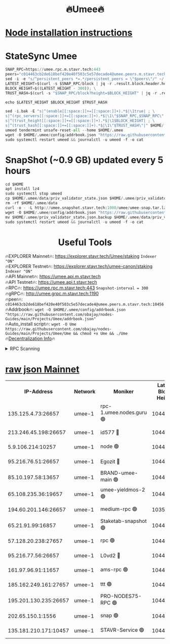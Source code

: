<h1 align="center"> 🔥Umee🔥</h1>


[Node installation instructions](https://github.com/obajay/nodes-Guides/tree/main/Projects/Umee)
=
# StateSync Umee
```python
SNAP_RPC=https://umee.rpc.m.stavr.tech:443
peers="c014463cb2de618bef420e40f503c5e57decade4@umee.peers.m.stavr.tech:10456"
sed -i -e "s/^persistent_peers *=.*/persistent_peers = \"$peers\"/" ~/.umee/config/config.toml
LATEST_HEIGHT=$(curl -s $SNAP_RPC/block | jq -r .result.block.header.height); \
BLOCK_HEIGHT=$((LATEST_HEIGHT - 300)); \
TRUST_HASH=$(curl -s "$SNAP_RPC/block?height=$BLOCK_HEIGHT" | jq -r .result.block_id.hash)

echo $LATEST_HEIGHT $BLOCK_HEIGHT $TRUST_HASH

sed -i.bak -E "s|^(enable[[:space:]]+=[[:space:]]+).*$|\1true| ; \
s|^(rpc_servers[[:space:]]+=[[:space:]]+).*$|\1\"$SNAP_RPC,$SNAP_RPC\"| ; \
s|^(trust_height[[:space:]]+=[[:space:]]+).*$|\1$BLOCK_HEIGHT| ; \
s|^(trust_hash[[:space:]]+=[[:space:]]+).*$|\1\"$TRUST_HASH\"|" $HOME/.umee/config/config.toml
umeed tendermint unsafe-reset-all --home $HOME/.umee
wget -O $HOME/.umee/config/addrbook.json "https://raw.githubusercontent.com/obajay/nodes-Guides/main/Projects/Umee/addrbook.json"
sudo systemctl restart umeed && journalctl -u umeed -f -o cat
```
# SnapShot (~0.9 GB) updated every 5 hours
```python
cd $HOME
apt install lz4
sudo systemctl stop umeed
cp $HOME/.umee/data/priv_validator_state.json $HOME/.umee/priv_validator_state.json.backup
rm -rf $HOME/.umee/data
curl -o - -L http://umee.snapshot.stavr.tech:1000/umee/umee-snap.tar.lz4 | lz4 -c -d - | tar -x -C $HOME/.umee --strip-components 2
wget -O $HOME/.umee/config/addrbook.json "https://raw.githubusercontent.com/obajay/nodes-Guides/main/Projects/Umee/addrbook.json"
mv $HOME/.umee/priv_validator_state.json.backup $HOME/.umee/data/priv_validator_state.json
sudo systemctl restart umeed && journalctl -u umeed -f -o cat
```
 <h1 align="center"> Useful Tools</h1>

🔥EXPLORER Mainnet🔥:      https://explorer.stavr.tech/Umee/staking             `Indexer "ON"` \
🔥EXPLORER Testnet🔥:        https://explorer.stavr.tech/umee-canon/staking      `Indexer "ON"` \
🔥API Mainnet🔥:                   https://umee.api.m.stavr.tech \
🔥API Testnet🔥:                     https://umee.api.t.stavr.tech \
🔥RPC🔥:                           https://umee.rpc.m.stavr.tech:443                     `Snapshot-interval = 300` \
🔥gRPC🔥:                              http://umee.grpc.m.stavr.tech:1190 \
🔥peer🔥:                     `c014463cb2de618bef420e40f503c5e57decade4@umee.peers.m.stavr.tech:10456` \
🔥Addrbook🔥:    ```wget -O $HOME/.umee/config/addrbook.json "https://raw.githubusercontent.com/obajay/nodes-Guides/main/Projects/Umee/addrbook.json"``` \
🔥Auto_install script🔥: ```wget -O Ume https://raw.githubusercontent.com/obajay/nodes-Guides/main/Projects/Umee/Ume && chmod +x Ume && ./Ume``` \
🔥[Decentralization Info](https://github.com/obajay/StateSync-snapshots/tree/main/Projects/Umee/Decentralization)🔥

<details>
<summary>RPC Scanning</summary>

<h2 align="center"> We scan nodes in real time every 4 hours. And we provide the final result of RPC endpoints.
We cannot influence the operation of these nodes in any way. </h2>


```python
If Voting Power is higher than 0 --> then the Node is a validator of the network and may be subject to attack and be a potential threat to the chain.
```
```python
We marked such validators with a red symbol
```

</details>

[raw json Mainnet](https://rpc-check.umeem.stavr.tech/umeem/rpc-umeem-result.json)
=



<table><tr><th>IP-Address</th><th>Network</th><th>Moniker</th><th>Latest Block Height</th><th>Earliest Block Height</th><th>Catching Up</th><th>Tx Index</th><th>Voting Power</th><th>Scan Time</th></tr><tr><td>135.125.4.73:26657</td><td>umee-1</td><td>rpc-1.umee.nodes.guru 🟢</td><td>10448531</td><td>5167386</td><td>False</td><td>on</td><td>0</td><td>2024-02-04T23:00:52.127027313UTC</td></tr><tr><td>213.246.45.198:26657</td><td>umee-1</td><td>id577 🔴</td><td>10448517</td><td>7100001</td><td>False</td><td>on</td><td>35104873</td><td>2024-02-04T22:59:32.000775579UTC</td></tr><tr><td>5.9.106.214:10257</td><td>umee-1</td><td>node 🟢</td><td>10448527</td><td>7942001</td><td>False</td><td>on</td><td>0</td><td>2024-02-04T23:00:28.456762599UTC</td></tr><tr><td>95.216.76.51:26657</td><td>umee-1</td><td>Egozit 🔴</td><td>10448531</td><td>8262001</td><td>False</td><td>off</td><td>38434056</td><td>2024-02-04T23:00:51.761277917UTC</td></tr><tr><td>85.10.197.58:13657</td><td>umee-1</td><td>BRAND-umee-main 🟢</td><td>10448520</td><td>8427832</td><td>False</td><td>on</td><td>0</td><td>2024-02-04T22:59:49.429026429UTC</td></tr><tr><td>65.108.235.36:19657</td><td>umee-1</td><td>umee-yieldmos-2 🟢</td><td>10448510</td><td>9575548</td><td>False</td><td>on</td><td>0</td><td>2024-02-04T22:58:50.561234057UTC</td></tr><tr><td>194.60.201.146:26657</td><td>umee-1</td><td>medium-rpc 🟢</td><td>10350647</td><td>9984137</td><td>False</td><td>on</td><td>0</td><td>2024-02-04T22:59:40.978743513UTC</td></tr><tr><td>65.21.91.99:16857</td><td>umee-1</td><td>Staketab-snapshot 🟢</td><td>10448523</td><td>9992001</td><td>False</td><td>off</td><td>0</td><td>2024-02-04T23:00:04.157398870UTC</td></tr><tr><td>57.128.20.238:27657</td><td>umee-1</td><td>rpc 🟢</td><td>10448529</td><td>10337379</td><td>False</td><td>on</td><td>0</td><td>2024-02-04T23:00:36.979541628UTC</td></tr><tr><td>95.216.77.56:26657</td><td>umee-1</td><td>L0vd2 🔴</td><td>10448534</td><td>10348534</td><td>False</td><td>off</td><td>37545702</td><td>2024-02-04T23:01:11.465792120UTC</td></tr><tr><td>161.97.96.91:11657</td><td>umee-1</td><td>ams-rpc 🟢</td><td>10448480</td><td>10352001</td><td>False</td><td>on</td><td>0</td><td>2024-02-04T23:01:13.807910032UTC</td></tr><tr><td>185.162.249.161:27657</td><td>umee-1</td><td>ttt 🟢</td><td>10448525</td><td>10381617</td><td>False</td><td>on</td><td>0</td><td>2024-02-04T23:00:16.797978237UTC</td></tr><tr><td>195.201.130.235:26657</td><td>umee-1</td><td>PRO-NODES75-RPC 🟢</td><td>10448527</td><td>10396343</td><td>False</td><td>on</td><td>0</td><td>2024-02-04T23:00:25.227385618UTC</td></tr><tr><td>202.65.150.1:1556</td><td>umee-1</td><td>snap 🟢</td><td>10448527</td><td>10441753</td><td>False</td><td>on</td><td>0</td><td>2024-02-04T23:00:26.172741390UTC</td></tr><tr><td>135.181.210.171:10457</td><td>umee-1</td><td>STAVR-Service 🟢</td><td>10448533</td><td>10447282</td><td>False</td><td>on</td><td>0</td><td>2024-02-04T23:01:00.796751643UTC</td></tr></table>
